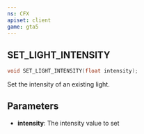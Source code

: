 ```yaml
---
ns: CFX
apiset: client
game: gta5
---
```

## SET_LIGHT_INTENSITY

```c
void SET_LIGHT_INTENSITY(float intensity);
```

Set the intensity of an existing light.

## Parameters

* **intensity**: The intensity value to set
